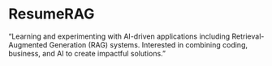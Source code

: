 # ResumeRAG
“Learning and experimenting with AI-driven applications including Retrieval-Augmented Generation (RAG) systems. Interested in combining coding, business, and AI to create impactful solutions.”
